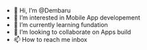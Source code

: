 - 👋 Hi, I’m @Dembaru
- 👀 I’m interested in Mobile App developement 
- 🌱 I’m currently learning fundation
- 💞️ I’m looking to collaborate on Apps build
- 📫 How to reach me inbox

<!---
Dembaru/Dembaru is a ✨ special ✨ repository because its `README.md` (this file) appears on your GitHub profile.
You can click the Preview link to take a look at your changes.
--->
